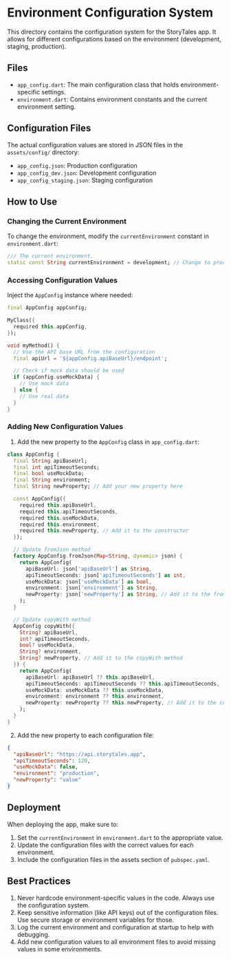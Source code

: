 # Environment Configuration System

This directory contains the configuration system for the StoryTales app. It allows for different configurations based on the environment (development, staging, production).

## Files

- `app_config.dart`: The main configuration class that holds environment-specific settings.
- `environment.dart`: Contains environment constants and the current environment setting.

## Configuration Files

The actual configuration values are stored in JSON files in the `assets/config/` directory:

- `app_config.json`: Production configuration
- `app_config_dev.json`: Development configuration
- `app_config_staging.json`: Staging configuration

## How to Use

### Changing the Current Environment

To change the environment, modify the `currentEnvironment` constant in `environment.dart`:

```dart
/// The current environment.
static const String currentEnvironment = development; // Change to production, staging, or development
```

### Accessing Configuration Values

Inject the `AppConfig` instance where needed:

```dart
final AppConfig appConfig;

MyClass({
  required this.appConfig,
});

void myMethod() {
  // Use the API base URL from the configuration
  final apiUrl = '${appConfig.apiBaseUrl}/endpoint';

  // Check if mock data should be used
  if (appConfig.useMockData) {
    // Use mock data
  } else {
    // Use real data
  }
}
```

### Adding New Configuration Values

1. Add the new property to the `AppConfig` class in `app_config.dart`:

```dart
class AppConfig {
  final String apiBaseUrl;
  final int apiTimeoutSeconds;
  final bool useMockData;
  final String environment;
  final String newProperty; // Add your new property here

  const AppConfig({
    required this.apiBaseUrl,
    required this.apiTimeoutSeconds,
    required this.useMockData,
    required this.environment,
    required this.newProperty, // Add it to the constructor
  });

  // Update fromJson method
  factory AppConfig.fromJson(Map<String, dynamic> json) {
    return AppConfig(
      apiBaseUrl: json['apiBaseUrl'] as String,
      apiTimeoutSeconds: json['apiTimeoutSeconds'] as int,
      useMockData: json['useMockData'] as bool,
      environment: json['environment'] as String,
      newProperty: json['newProperty'] as String, // Add it to the fromJson method
    );
  }

  // Update copyWith method
  AppConfig copyWith({
    String? apiBaseUrl,
    int? apiTimeoutSeconds,
    bool? useMockData,
    String? environment,
    String? newProperty, // Add it to the copyWith method
  }) {
    return AppConfig(
      apiBaseUrl: apiBaseUrl ?? this.apiBaseUrl,
      apiTimeoutSeconds: apiTimeoutSeconds ?? this.apiTimeoutSeconds,
      useMockData: useMockData ?? this.useMockData,
      environment: environment ?? this.environment,
      newProperty: newProperty ?? this.newProperty, // Add it to the copyWith method
    );
  }
}
```

2. Add the new property to each configuration file:

```json
{
  "apiBaseUrl": "https://api.storytales.app",
  "apiTimeoutSeconds": 120,
  "useMockData": false,
  "environment": "production",
  "newProperty": "value"
}
```

## Deployment

When deploying the app, make sure to:

1. Set the `currentEnvironment` in `environment.dart` to the appropriate value.
2. Update the configuration files with the correct values for each environment.
3. Include the configuration files in the assets section of `pubspec.yaml`.

## Best Practices

1. Never hardcode environment-specific values in the code. Always use the configuration system.
2. Keep sensitive information (like API keys) out of the configuration files. Use secure storage or environment variables for those.
3. Log the current environment and configuration at startup to help with debugging.
4. Add new configuration values to all environment files to avoid missing values in some environments.
